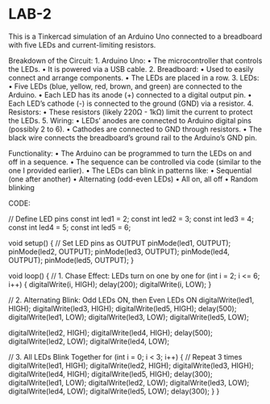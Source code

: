 # LAB-2

This is a Tinkercad simulation of an Arduino Uno connected to a breadboard with five LEDs and current-limiting resistors.

Breakdown of the Circuit:
	1.	Arduino Uno:
	•	The microcontroller that controls the LEDs.
	•	It is powered via a USB cable.
	2.	Breadboard:
	•	Used to easily connect and arrange components.
	•	The LEDs are placed in a row.
	3.	LEDs:
	•	Five LEDs (blue, yellow, red, brown, and green) are connected to the Arduino.
	•	Each LED has its anode (+) connected to a digital output pin.
	•	Each LED’s cathode (-) is connected to the ground (GND) via a resistor.
	4.	Resistors:
	•	These resistors (likely 220Ω - 1kΩ) limit the current to protect the LEDs.
	5.	Wiring:
	•	LEDs’ anodes are connected to Arduino digital pins (possibly 2 to 6).
	•	Cathodes are connected to GND through resistors.
	•	The black wire connects the breadboard’s ground rail to the Arduino’s GND pin.

Functionality:
	•	The Arduino can be programmed to turn the LEDs on and off in a sequence.
	•	The sequence can be controlled via code (similar to the one I provided earlier).
	•	The LEDs can blink in patterns like:
	•	Sequential (one after another)
	•	Alternating (odd-even LEDs)
	•	All on, all off
	•	Random blinking

CODE:

// Define LED pins
const int led1 = 2;
const int led2 = 3;
const int led3 = 4;
const int led4 = 5;
const int led5 = 6;

void setup() {
  // Set LED pins as OUTPUT
  pinMode(led1, OUTPUT);
  pinMode(led2, OUTPUT);
  pinMode(led3, OUTPUT);
  pinMode(led4, OUTPUT);
  pinMode(led5, OUTPUT);
}

void loop() {
  // 1. Chase Effect: LEDs turn on one by one
  for (int i = 2; i <= 6; i++) {
    digitalWrite(i, HIGH);
    delay(200);
    digitalWrite(i, LOW);
  }

  // 2. Alternating Blink: Odd LEDs ON, then Even LEDs ON
  digitalWrite(led1, HIGH);
  digitalWrite(led3, HIGH);
  digitalWrite(led5, HIGH);
  delay(500);
  digitalWrite(led1, LOW);
  digitalWrite(led3, LOW);
  digitalWrite(led5, LOW);

  digitalWrite(led2, HIGH);
  digitalWrite(led4, HIGH);
  delay(500);
  digitalWrite(led2, LOW);
  digitalWrite(led4, LOW);

  // 3. All LEDs Blink Together
  for (int i = 0; i < 3; i++) {  // Repeat 3 times
    digitalWrite(led1, HIGH);
    digitalWrite(led2, HIGH);
    digitalWrite(led3, HIGH);
    digitalWrite(led4, HIGH);
    digitalWrite(led5, HIGH);
    delay(300);
    digitalWrite(led1, LOW);
    digitalWrite(led2, LOW);
    digitalWrite(led3, LOW);
    digitalWrite(led4, LOW);
    digitalWrite(led5, LOW);
    delay(300);
  }
}

